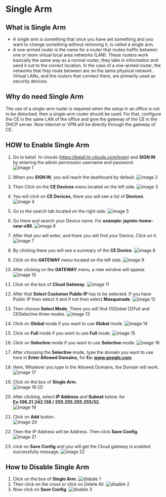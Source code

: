# Single Arm

## What is Single Arm
- A single arm is something that once you have set something and you want to change something without removing it, is called a single arm.
- A one-armed router is the name for a router that routes traffic between one or more virtual local area networks (LAN). These routers work basically the same way as a normal router; they take in information and send it out to the correct location. In the case of a one-armed router, the networks that they route between are on the same physical network. Virtual LANs, and the routers that connect them, are primarily used as security devices.
## Why do need Single Arm
The use of a single-arm router is required when the setup in an office is not to be disturbed, then a single-arm router should be used. For that, configure the CE in the same LAN of the office and give the gateway of the CE in the DHCP server. Now internet or VPN will be directly through the gateway of CE.

## HOW to Enable Single Arm 
1. Go to beta1. hi-clouds (https://beta1.hi-clouds.com/login) and **SIGN IN** by entering the admin permission username and password.                                                                        
  ![image 1](https://github.com/Nancypatel1103/ComplianceClient/assets/153616269/af942b40-bbb0-4b0a-8476-e5189f989a99)

2. When you **SIGN IN**, you will reach the dashboard by default.
  ![image 2](https://github.com/Nancypatel1103/ComplianceClient/assets/153616269/fd613766-abfb-4710-8f16-bcfe8044766d)

3. Then Click on the **CE Devices** menu located on the left side.
  ![image 3](https://github.com/Nancypatel1103/ComplianceClient/assets/153616269/9a24453b-d501-415f-86a3-19618f2083f5)

4. You will click on **CE Devices**, there you will see a list of **Devices**.
  ![image 4](https://github.com/Nancypatel1103/ComplianceClient/assets/153616269/7a1434c0-f0b3-4b51-91fc-b2173ff92adb)

5. Go to the search tab located on the right side. 
   ![image 5](https://github.com/Nancypatel1103/ComplianceClient/assets/153616269/2642bf66-8873-4baa-b994-cb0cafc85946)

6. Go there and search your Device name. For **example: jaymin-home-new-x86**.
  ![image 6](https://github.com/Nancypatel1103/ComplianceClient/assets/153616269/4de5c123-531c-47d3-9adc-f4d0876a02bf)

7. After that you will enter, and there you will find your Device, Click on it.
  ![image 7](https://github.com/Nancypatel1103/ComplianceClient/assets/153616269/3cbe2c38-5789-4003-8d85-ca903033871b)

8. By clicking there you will see a summary of the **CE Device**.
   ![image 8](https://github.com/Nancypatel1103/ComplianceClient/assets/153616269/7629f387-7389-4f17-b5df-5c2c75fa2abe)

9. Click on the **GATEWAY** menu located on the left side.
    ![image 9](https://github.com/Nancypatel1103/ComplianceClient/assets/153616269/b8988798-361f-43b3-9fba-75b94f4fb34e)

10. After clicking on the **GATEWAY** menu, a new window will appear.
    ![image 10](https://github.com/Nancypatel1103/ComplianceClient/assets/153616269/d1bac712-8674-4cee-8a91-9117456f787d)

11. Click on the box of **Cloud Gateway**.
   ![image 11](https://github.com/Nancypatel1103/ComplianceClient/assets/153616269/9ee4eacf-ee2e-4d90-82eb-5e0283e364fc)

12. After that **Select Customer Public IP** has to be selected. If you have Public IP then select it and if not then select **Masquerade**.
    ![image 12](https://github.com/Nancypatel1103/ComplianceClient/assets/153616269/7908d8b6-0b89-4f34-8ad4-92f609713113)

13. Then choose **Select Mode**. There you will find (1)Global (2)Full and (3)Selective three modes.
   ![image 13](https://github.com/Nancypatel1103/ComplianceClient/assets/153616269/b9359828-3048-4f06-8167-ecb3061f78d9)

14. Click on **Global** mode if you want to use **Global** mode.
    ![image 14](https://github.com/Nancypatel1103/ComplianceClient/assets/153616269/52dd5901-0230-4440-8c26-84f36994bff2)

15. Click on **Full** mode if you want to use **Full** mode.
   ![image 15](https://github.com/Nancypatel1103/ComplianceClient/assets/153616269/df92be3b-65cd-49e0-b034-e20fcae9245d)  

16. Click on **Selective** mode if you want to use **Selective** mode.
   ![image 16](https://github.com/Nancypatel1103/ComplianceClient/assets/153616269/fa8d586c-c01e-4647-b3b5-b49400ca500b)

17. After choosing the **Selective** mode, type the domain you want to use here in **Enter Allowed Domains**, for **Ex: www.google.com.**
18. Here, Whatever you type in the Allowed Domains, the Domain will work.
    ![image 17](https://github.com/Nancypatel1103/ComplianceClient/assets/153616269/02af5dbc-9714-4af7-85fb-1ea2db62073f)  

19. Click on the box of **Single Arm**.  
  ![image 18 (2)](https://github.com/Nancypatel1103/ComplianceClient/assets/153616269/18513fa6-00c7-4687-939e-24635d753a4d)
20. After clicking, select **IP Address** and **Subnet** below. for **Ex:106.21.242.138 / 255.255.255.255/32.**   
    ![image 19](https://github.com/Nancypatel1103/ComplianceClient/assets/153616269/82294820-3338-4c1f-933a-8ee501796abb)

21. Click on **Add** button.    
   ![image 20](https://github.com/Nancypatel1103/ComplianceClient/assets/153616269/80ea6b2c-7401-4bf1-a092-ad0a3f663994)
22. Then the IP Address will be Address. Then click **Save Config**.   
    ![image 21](https://github.com/Nancypatel1103/ComplianceClient/assets/153616269/0709a0f0-6884-406c-869b-a2e5314a696a)
23. click on **Save Config** and you will get the Cloud gateway is enabled successfully message.
  ![image 22](https://github.com/Nancypatel1103/ComplianceClient/assets/153616269/87dcdcdc-493a-4f24-9dee-93e68f9b0501)

## How to Disable Single Arm
1. Click on the box of **Single Arm**.
   ![disbale 1](https://github.com/Nancypatel1103/ComplianceClient/assets/153616269/f1319e82-8ebc-4d5d-a234-60e9b8dd4c19)
2. Then click on the cross or click on Delete All.
   ![disable 2](https://github.com/Nancypatel1103/ComplianceClient/assets/153616269/29dd0154-cb0b-42bd-8bff-a0b9abeceb0d)
3. Now click on **Save Config**.
   ![disable 3](https://github.com/Nancypatel1103/ComplianceClient/assets/153616269/eacc26f6-7d98-4c8f-a0a2-15023569d0f6)

